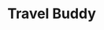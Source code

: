 # Travel Buddy

<!-- <iframe width="560" height="315" src='https://dbdiagram.io/embed/650882a802bd1c4a5ecc62da'> </iframe> -->